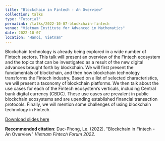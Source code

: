 ```yaml
---
title: "Blockchain in Fintech - An Overview"
collection: talks
type: "Tutorial"
permalink: /talks/2022-10-07-blockchain-fintech
venue: "Vietnam Institute for Advanced in Mathematics"
date: 2022-10-07
location: "Hanoi, Vietnam"
---
```


Blockchain technology is already being explored in a wide number of Fintech sectors. This talk will present an overview of the Fintech ecosystem and the topics that can be investigated as a result of the new digital advances brought forth by blockchain. We will first present the fundamentals of blockchain, and then how blockchain technology transforms the Fintech industry. Based on a list of selected characteristics, we will present a taxonomy of blockchain platforms. We then talk about the use cases for each of the Fintech ecosystem’s verticals, including Central bank digital currency (CBDC). These use cases are prevalent in public blockchain ecosystems and are upending established financial transaction protocols. Finally, we will mention some challenges of using blockchain technology in Fintech.

[Download slides here](https://dple.github.io/files/blockchain-in-fintech.pdf)

**Recommended citation**: Duc-Phong, Le. (2022). "Blockchain in Fintech - An Overview" <i>Vietnam Fintech Forum 2022</i>. 